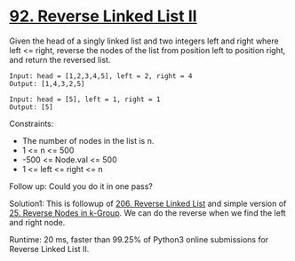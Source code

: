 # [92. Reverse Linked List II](https://leetcode.com/problems/reverse-linked-list-ii/)

Given the head of a singly linked list and two integers left and right where left <= right, reverse the nodes of the list from position left to position right, and return the reversed list.

```
Input: head = [1,2,3,4,5], left = 2, right = 4
Output: [1,4,3,2,5]

Input: head = [5], left = 1, right = 1
Output: [5]
```

Constraints:

- The number of nodes in the list is n.
- 1 <= n <= 500
- -500 <= Node.val <= 500
- 1 <= left <= right <= n

Follow up: Could you do it in one pass?

Solution1: This is followup of [206. Reverse Linked List](https://leetcode.com/problems/reverse-linked-list/) and simple version of [25. Reverse Nodes in k-Group](https://leetcode.com/problems/reverse-nodes-in-k-group/). We can do the reverse when we find the left and right node.

Runtime: 20 ms, faster than 99.25% of Python3 online submissions for Reverse Linked List II.

